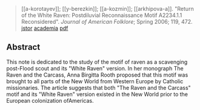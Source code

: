 > [[a-korotayev]]; [[y-berezkin]]; [[a-kozmin]]; [[arkhipova-a]]. "Return of the White Raven: Postdiluvial Reconnaissance Motif A2234.1.1 Reconsidered". *Journal of American Folklore*; Spring 2006; 119, 472. [jstor](https://www.jstor.org/stable/4137924?seq=1) [academia](https://www.academia.edu/4883036/Return-of-the-White-Raven-Postdiluvial-Reconnaissance-Motif-A2234-1-1-Reconsidered) [pdf](a/a-korotayev-y-berezkin-a-kozmin-a-arkhipova2006.pdf)


## Abstract
This note is dedicated to the study of the motif of raven as a scavenging post-Flood scout and its "White Raven" version. In her monograph The Raven and the Carcass, Anna Birgitta Rooth proposed that this motif was brought to all parts of the New World from Western Europe by Catholic missionaries. The article suggests that both "The Raven and the Carcass" motif and its "White Raven" version existed in the New World prior to the European colonization ofAmericas.